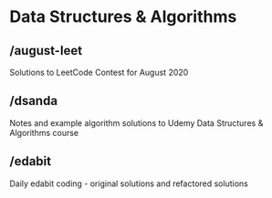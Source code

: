 # Data Structures & Algorithms


## /august-leet

Solutions to LeetCode Contest for August 2020

## /dsanda

Notes and example algorithm solutions to Udemy Data Structures & Algorithms course

## /edabit

Daily edabit coding - original solutions and refactored solutions
    